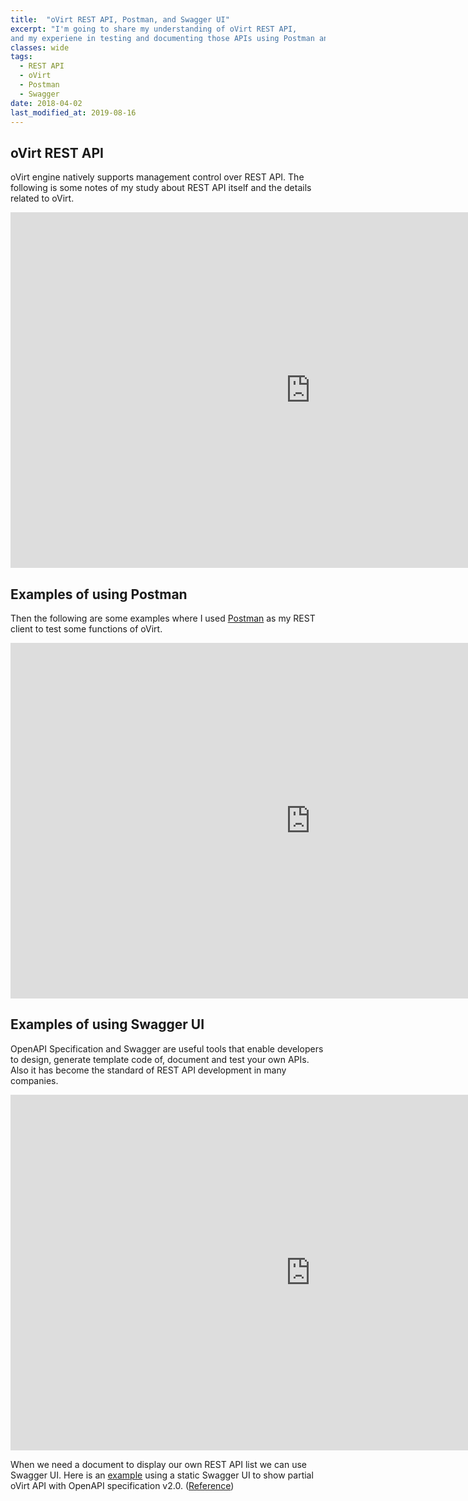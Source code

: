 ```yaml
---
title:  "oVirt REST API, Postman, and Swagger UI"
excerpt: "I'm going to share my understanding of oVirt REST API, 
and my experiene in testing and documenting those APIs using Postman and Swagger UI."
classes: wide
tags: 
  - REST API
  - oVirt
  - Postman
  - Swagger
date: 2018-04-02
last_modified_at: 2019-08-16
---
```


## oVirt REST API

oVirt engine natively supports management control over REST API. The following is some notes of my study about REST API itself and the details related to oVirt.

<iframe src="https://docs.google.com/presentation/d/e/2PACX-1vRXf-UwP-7T9aTOh5lpPXcTqH8k0pUSedCENdtvEln8zHfRyZfQSJt_e7JRNiELjZxCSeitRFh3NcWW/embed?start=false&loop=false&delayms=3000" frameborder="0" width="960" height="569" allowfullscreen="true" mozallowfullscreen="true" webkitallowfullscreen="true"></iframe>

## Examples of using Postman

Then the following are some examples where I used [Postman](https://www.getpostman.com/) as my REST client to test some functions of oVirt.

<iframe src="https://docs.google.com/presentation/d/e/2PACX-1vRfUXydiXIs2ELDAyGIvFOYHF1jRn2oIXfS7ZYIxIAK20EEOR60mQiuL1JMKybd3smdTnY9fvPVR_Zu/embed?start=false&loop=false&delayms=3000" frameborder="0" width="960" height="569" allowfullscreen="true" mozallowfullscreen="true" webkitallowfullscreen="true"></iframe>

## Examples of using Swagger UI

OpenAPI Specification and Swagger are useful tools that enable developers to design, generate template code of, document and test your own APIs. Also it has become the standard of REST API development in many companies.

<iframe src="https://docs.google.com/presentation/d/e/2PACX-1vTXcGCc-uNYQkdcXTYW04rEHCVsLJf7-YGZ34Q2lCDzjC2l7NcxROLnf9EtDEDJVQYoe4Rx66BYdOia/embed?start=false&loop=false&delayms=3000" frameborder="0" width="960" height="569" allowfullscreen="true" mozallowfullscreen="true" webkitallowfullscreen="true"></iframe>

When we need a document to display our own REST API list we can use Swagger UI. Here is an [example](/assets/sdhuang32/misc/all-in-one-swagger-ui.html) using a static Swagger UI to show partial oVirt API with OpenAPI specification v2.0. ([Reference](https://github.com/sdhuang32/offline-swagger-ui))
